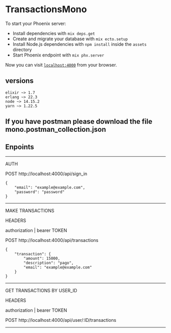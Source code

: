 # TransactionsMono

To start your Phoenix server:

  * Install dependencies with `mix deps.get`
  * Create and migrate your database with `mix ecto.setup`
  * Install Node.js dependencies with `npm install` inside the `assets` directory
  * Start Phoenix endpoint with `mix phx.server`

Now you can visit [`localhost:4000`](http://localhost:4000) from your browser.

## versions

```
elixir ~> 1.7
erlang ~> 22.3
node ~> 14.15.2 
yarn ~> 1.22.5

```



## If you have postman please download the file mono.postman_collection.json

## Enpoints
___
AUTH

POST http://localhost:4000/api/sign_in

```
{
    "email": "example@example.com",
    "password": "password"
}
```
___
MAKE TRANSACTIONS

HEADERS

authorization | bearer TOKEN

POST http://localhost:4000/api/transactions

```
{
    "transaction": {
        "amount": 15000,
        "description": "pago",
        "email": "example@example.com"
    }
}
```

___

GET TRANSACTIONS BY USER_ID

HEADERS

authorization | bearer TOKEN

POST http://localhost:4000/api/user/:ID/transactions

___
